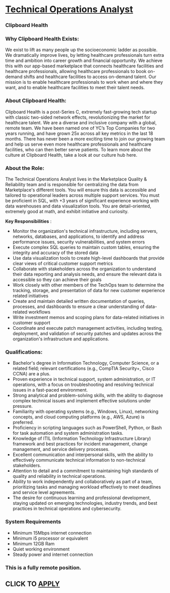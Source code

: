 # [Technical Operations Analyst](https://www.remotewlb.com/apply/technical-operations-analyst-32878)  
### Clipboard Health  
####  

### **Why Clipboard Health Exists:**

We exist to lift as many people up the socioeconomic ladder as possible. We dramatically improve lives, by letting healthcare professionals turn extra time and ambition into career growth and financial opportunity. We achieve this with our app-based marketplace that connects healthcare facilities and healthcare professionals, allowing healthcare professionals to book on-demand shifts and healthcare facilities to access on-demand talent. Our mission is to enable healthcare professionals to work when and where they want, and to enable healthcare facilities to meet their talent needs.

###  **About Clipboard Health:**

Clipboard Health is a post-Series C, extremely fast-growing tech startup with classic two-sided network effects, revolutionizing the market for healthcare talent. We are a diverse and inclusive company with a global, remote team. We have been named one of YC’s Top Companies for two years running, and have grown 25x across all key metrics in the last 18 months. There has never been a more exciting time to join our growing team and help us serve even more healthcare professionals and healthcare facilities, who can then better serve patients. To learn more about the culture at Clipboard Health, take a look at our culture hub here.

### About the Role:

The Technical Operations Analyst lives in the Marketplace Quality & Reliability team and is responsible for centralizing the data from Marketplace's different tools. You will ensure this data is accessible and tailored to operational leaders across multiple support services. You must be proficient in SQL, with +3 years of significant experience working with data warehouses and data visualization tools. You are detail-oriented, extremely good at math, and exhibit initiative and curiosity.

**Key Responsibilities** :

  * Monitor the organization's technical infrastructure, including servers, networks, databases, and applications, to identify and address performance issues, security vulnerabilities, and system errors
  * Execute complex SQL queries to maintain custom tables, ensuring the integrity and accuracy of the stored data
  * Use data visualization tools to create high-level dashboards that provide clear views of critical customer support metrics
  * Collaborate with stakeholders across the organization to understand their data reporting and analysis needs, and ensure the relevant data is accessible so they can achieve their goals
  * Work closely with other members of the TechOps team to determine the tracking, storage, and presentation of data for new customer experience related initiatives
  * Create and maintain detailed written documentation of queries, processes, and dashboards to ensure a clear understanding of data-related workflows
  * Write investment memos and scoping plans for data-related initiatives in customer support 
  * Coordinate and execute patch management activities, including testing, deployment, and validation of security patches and updates across the organization's infrastructure and applications.

### Qualifications:

  * Bachelor's degree in Information Technology, Computer Science, or a related field; relevant certifications (e.g., CompTIA Security+, Cisco CCNA) are a plus.
  * Proven experience in technical support, system administration, or IT operations, with a focus on troubleshooting and resolving technical issues in a fast-paced environment.
  * Strong analytical and problem-solving skills, with the ability to diagnose complex technical issues and implement effective solutions under pressure.
  * Familiarity with operating systems (e.g., Windows, Linux), networking concepts, and cloud computing platforms (e.g., AWS, Azure) is preferred.
  * Proficiency in scripting languages such as PowerShell, Python, or Bash for task automation and system administration tasks.
  * Knowledge of ITIL (Information Technology Infrastructure Library) framework and best practices for incident management, change management, and service delivery processes.
  * Excellent communication and interpersonal skills, with the ability to effectively communicate technical information to non-technical stakeholders.
  * Attention to detail and a commitment to maintaining high standards of quality and reliability in technical operations.
  * Ability to work independently and collaboratively as part of a team, prioritizing tasks and managing workload effectively to meet deadlines and service level agreements.
  * The desire for continuous learning and professional development, staying updated on emerging technologies, industry trends, and best practices in technical operations and cybersecurity.

### System Requirements

  * Minimum 15Mbps internet connection
  * Minimum i5 processor or equivalent
  * Minimum 12GB Ram
  * Quiet working environment
  * Steady power and internet connection

### This is a fully remote position.

  
## CLICK TO [APPLY](https://www.remotewlb.com/apply/technical-operations-analyst-32878)

